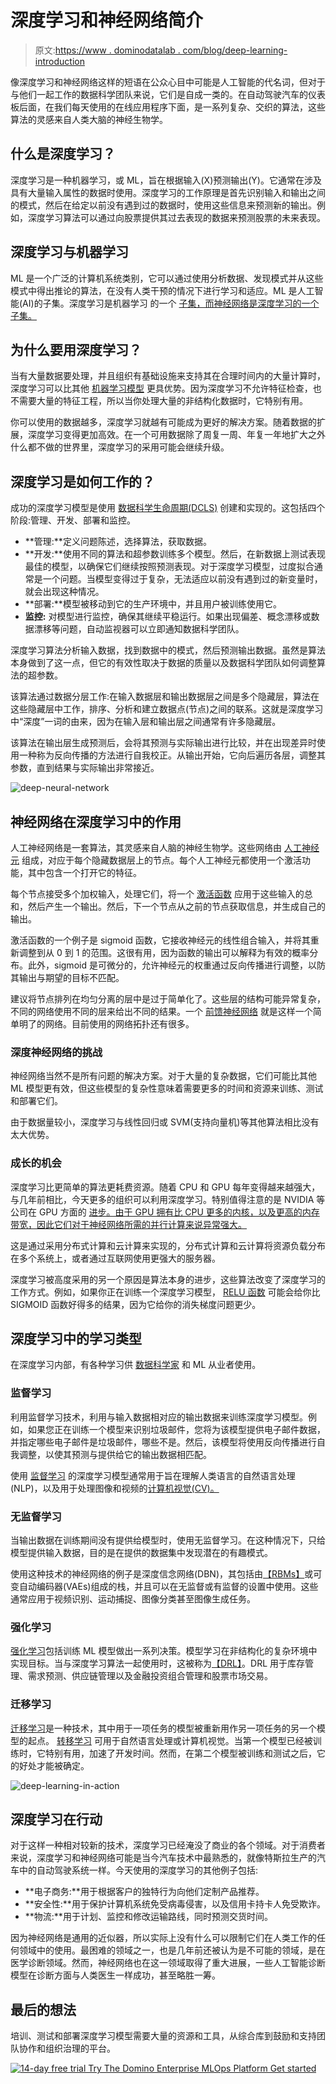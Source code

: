 # 深度学习和神经网络简介

> 原文:[https://www . dominodatalab . com/blog/deep-learning-introduction](https://www.dominodatalab.com/blog/deep-learning-introduction)

像深度学习和神经网络这样的短语在公众心目中可能是人工智能的代名词，但对于与他们一起工作的数据科学团队来说，它们是自成一类的。在自动驾驶汽车的仪表板后面，在我们每天使用的在线应用程序下面，是一系列复杂、交织的算法，这些算法的灵感来自人类大脑的神经生物学。

## 什么是深度学习？

深度学习是一种机器学习，或 ML，旨在根据输入(X)预测输出(Y)。它通常在涉及具有大量输入属性的数据时使用。深度学习的工作原理是首先识别输入和输出之间的模式，然后在给定以前没有遇到过的数据时，使用这些信息来预测新的输出。例如，深度学习算法可以通过向股票提供其过去表现的数据来预测股票的未来表现。

## 深度学习与机器学习

ML 是一个广泛的计算机系统类别，它可以通过使用分析数据、发现模式并从这些模式中得出推论的算法，在没有人类干预的情况下进行学习和适应。ML 是人工智能(AI)的子集。深度学习是机器学习 的一个 [子集，而神经网络是深度学习的一个子集。](https://www.ibm.com/cloud/blog/ai-vs-machine-learning-vs-deep-learning-vs-neural-networks)

## 为什么要用深度学习？

当有大量数据要处理，并且组织有基础设施来支持其在合理时间内的大量计算时，深度学习可以比其他 [机器学习模型](https://blog.dominodatalab.com/a-guide-to-machine-learning-models) 更具优势。因为深度学习不允许特征检查，也不需要大量的特征工程，所以当你处理大量的非结构化数据时，它特别有用。

你可以使用的数据越多，深度学习就越有可能成为更好的解决方案。随着数据的扩展，深度学习变得更加高效。在一个可用数据除了周复一周、年复一年地扩大之外什么都不做的世界里，深度学习的采用可能会继续升级。

## 深度学习是如何工作的？

成功的深度学习模型是使用 [数据科学生命周期(DCLS)](https://www.dominodatalab.com/blog/adopting-the-4-step-data-science-lifecycle-for-data-science-projects) 创建和实现的。这包括四个阶段:管理、开发、部署和监控。

*   **管理:**定义问题陈述，选择算法，获取数据。
*   **开发:**使用不同的算法和超参数训练多个模型。然后，在新数据上测试表现最佳的模型，以确保它们继续按照预测表现。对于深度学习模型，过度拟合通常是一个问题。当模型变得过于复杂，无法适应以前没有遇到过的新变量时，就会出现这种情况。
*   **部署:**模型被移动到它的生产环境中，并且用户被训练使用它。
*   **监控:** 对模型进行监控，确保其继续平稳运行。如果出现偏差、概念漂移或数据漂移等问题，自动监视器可以立即通知数据科学团队。

深度学习算法分析输入数据，找到数据中的模式，然后预测输出数据。虽然是算法本身做到了这一点，但它的有效性取决于数据的质量以及数据科学团队如何调整算法的超参数。

该算法通过数据分层工作:在输入数据层和输出数据层之间是多个隐藏层，算法在这些隐藏层中工作，排序、分析和建立数据点(节点)之间的联系。这就是深度学习中“深度”一词的由来，因为在输入层和输出层之间通常有许多隐藏层。

该算法在输出层生成预测后，会将其预测与实际输出进行比较，并在出现差异时使用一种称为反向传播的方法进行自我校正。从输出开始，它向后遍历各层，调整其参数，直到结果与实际输出非常接近。

![deep-neural-network](../Images/cbc7c15ce163010f0336830a5d989057.png)

## 神经网络在深度学习中的作用

人工神经网络是一套算法，其灵感来自人脑的神经生物学。这些网络由 [人工神经元](https://adventuresinmachinelearning.com/wp-content/uploads/2017/07/An-introduction-to-neural-networks-for-beginners.pdf) 组成，对应于每个隐藏数据层上的节点。每个人工神经元都使用一个激活功能，其中包含一个打开它的特征。

每个节点接受多个加权输入，处理它们，将一个 [激活函数](https://www.asimovinstitute.org/neural-network-zoo/) 应用于这些输入的总和，然后产生一个输出。然后，下一个节点从之前的节点获取信息，并生成自己的输出。

激活函数的一个例子是 sigmoid 函数，它接收神经元的线性组合输入，并将其重新调整到从 0 到 1 的范围。这很有用，因为函数的输出可以解释为有效的概率分布。此外，sigmoid 是可微分的，允许神经元的权重通过反向传播进行调整，以防其输出与期望的目标不匹配。

建议将节点排列在均匀分离的层中是过于简单化了。这些层的结构可能异常复杂，不同的网络使用不同的层来给出不同的结果。一个 [前馈神经网络](https://tandemhr.com/feedforward-vs-feedback/#:~:text=Feedforward%20is%20the%20reverse%20exercise,future%20instead%20of%20the%20past.) 就是这样一个简单明了的网络。目前使用的网络拓扑还有很多。

### 深度神经网络的挑战

神经网络当然不是所有问题的解决方案。对于大量的复杂数据，它们可能比其他 ML 模型更有效，但这些模型的复杂性意味着需要更多的时间和资源来训练、测试和部署它们。

由于数据量较小，深度学习与线性回归或 SVM(支持向量机)等其他算法相比没有太大优势。

### 成长的机会

深度学习比更简单的算法更耗费资源。随着 CPU 和 GPU 每年变得越来越强大，与几年前相比，今天更多的组织可以利用深度学习。特别值得注意的是 NVIDIA 等公司在 GPU 方面的 [进步。由于 GPU 拥有比 CPU 更多的内核，以及更高的内存带宽，因此它们对于神经网络所需的并行计算来说异常强大。](https://www.red-gate.com/simple-talk/development/data-science-development/deep-learning-with-gpu-acceleration/)

这是通过采用分布式计算和云计算来实现的，分布式计算和云计算将资源负载分布在多个系统上，或者通过互联网使用更强大的服务器。

深度学习被高度采用的另一个原因是算法本身的进步，这些算法改变了深度学习的工作方式。例如，如果你正在训练一个深度学习模型， [RELU 函数](https://www.dropbox.com/s/nfv5w68c6ocvjqf/0-2.pdf?dl=0) 可能会给你比 SIGMOID 函数好得多的结果，因为它给你的消失梯度问题更少。

## 深度学习中的学习类型

在深度学习内部，有各种学习[](https://blog.dominodatalab.com/7-machine-learning-algorithms)供 [数据科学家](https://blog.dominodatalab.com/7-roles-in-mlops) 和 ML 从业者使用。

### 监督学习

利用监督学习技术，利用与输入数据相对应的输出数据来训练深度学习模型。例如，如果您正在训练一个模型来识别垃圾邮件，您将为该模型提供电子邮件数据，并指定哪些电子邮件是垃圾邮件，哪些不是。然后，该模型将使用反向传播进行自我调整，以使其预测与提供给它的输出数据相匹配。

使用 [监督学习](https://www.asimovinstitute.org/neural-network-zoo/) 的深度学习模型通常用于旨在理解人类语言的自然语言处理(NLP)，以及用于处理图像和视频的[计算机视觉(CV)。](https://www.dominodatalab.com/blog/what-is-computer-vision)

### 无监督学习

当输出数据在训练期间没有提供给模型时，使用无监督学习。在这种情况下，只给模型提供输入数据，目的是在提供的数据集中发现潜在的有趣模式。

使用这种技术的神经网络的例子是深度信念网络(DBN)，其包括由[【RBMs】](https://towardsdatascience.com/a-concise-history-of-neural-networks-2070655d3fec)或可变自动编码器(VAEs)组成的栈，并且可以在无监督或有监督的设置中使用。这些通常应用于视频识别、运动捕捉、图像分类甚至图像生成任务。

### 强化学习

[强化学习](https://www.dominodatalab.com/blog/introduction-to-reinforcement-learning-foundations)包括训练 ML 模型做出一系列决策。模型学习在非结构化的复杂环境中实现目标。当与深度学习算法一起使用时，这被称为[【DRL】](https://towardsdatascience.com/drl-01-a-gentle-introduction-to-deep-reinforcement-learning-405b79866bf4)。DRL 用于库存管理、需求预测、供应链管理以及金融投资组合管理和股票市场交易。

### 迁移学习

[迁移学习](https://www.dominodatalab.com/blog/guide-to-transfer-learning-for-deep-learning)是一种技术，其中用于一项任务的模型被重新用作另一项任务的另一个模型的起点。 [转移学习](https://machinelearningmastery.com/transfer-learning-for-deep-learning/) 可用于自然语言处理或计算机视觉。当第一个模型已经被训练时，它特别有用，加速了开发时间。然而，在第二个模型被训练和测试之后，它的好处才能被确定。

![deep-learning-in-action](../Images/d307045245a35371b5af19a438a07407.png)

## 深度学习在行动

对于这样一种相对较新的技术，深度学习已经淹没了商业的各个领域。对于消费者来说，深度学习和神经网络可能是当今汽车技术中最熟悉的，就像特斯拉生产的汽车中的自动驾驶系统一样。今天使用的深度学习的其他例子包括:

*   **电子商务:**用于根据客户的独特行为向他们定制产品推荐。
*   **安全性:**用于保护计算机系统免受病毒侵害，以及信用卡持卡人免受欺诈。
*   **物流:**用于计划、监控和修改运输路线，同时预测交货时间。

因为神经网络是通用的近似器，所以实际上没有什么可以限制它们在人类工作的任何领域中的使用。最困难的领域之一，也是几年前还被认为是不可能的领域，是在医学诊断领域。然而，神经网络也在这一领域取得了重大进展，一些人工智能诊断模型在诊断方面与人类医生一样成功，甚至略胜一筹。

## 最后的想法

培训、测试和部署深度学习模型需要大量的资源和工具，从综合库到鼓励和支持团队协作和组织治理的平台。

[![14-day free trial  Try The Domino Enterprise MLOps Platform Get started](../Images/4b2c6aa363d959674d8585491f0e18b8.png)](https://cta-redirect.hubspot.com/cta/redirect/6816846/28f05935-b374-4903-9806-2b4e86e1069d)